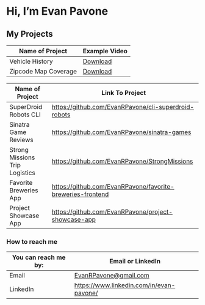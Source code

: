 # Hi, I’m Evan Pavone
## My Projects
Name of Project | Example Video
--------------- | ---------------
Vehicle History | [Download](https://github.com/EvanRPavone/EvanRPavone/assets/68548936/bf08e4d7-ec52-4bbe-be4b-00ea941bf656)
Zipcode Map Coverage | [Download](https://github.com/EvanRPavone/EvanRPavone/assets/68548936/37e321ae-9f0a-4d48-bcf5-2ddaa0a84edb)

Name of Project | Link To Project
--------------- | ---------------
SuperDroid Robots CLI | https://github.com/EvanRPavone/cli-superdroid-robots
Sinatra Game Reviews | https://github.com/EvanRPavone/sinatra-games
Strong Missions Trip Logistics | https://github.com/EvanRPavone/StrongMissions
Favorite Breweries App | https://github.com/EvanRPavone/favorite-breweries-frontend
Project Showcase App | https://github.com/EvanRPavone/project-showcase-app

### How to reach me
You can reach me by: | Email or LinkedIn
-------------------- | ----
Email | EvanRPavone@gmail.com
LinkedIn | https://www.linkedin.com/in/evan-pavone/

<!---
EvanRPavone/EvanRPavone is a ✨ special ✨ repository because its `README.md` (this file) appears on your GitHub profile.
You can click the Preview link to take a look at your changes.
--->
